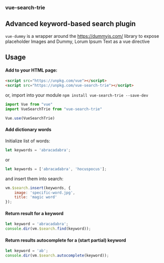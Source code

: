 ### vue-search-trie
## Advanced keyword-based search plugin

`vue-dummy` is a wrapper around the https://dummyjs.com/ library to expose placeholder Images and Dummy, Lorum Ipsum Text as a vue directive

## Usage

#### Add to your HTML page:

```html
<script src="https://unpkg.com/vue"></script>
<script src="https://unpkg.com/vue-search-trie"></script>
```

or, import into your module `npm install vue-search-trie --save-dev`

```js
import Vue from "vue"
import VueSearchTrie from "vue-search-trie"

Vue.use(VueSearchTrie)
```

#### Add dictionary words

Initialize list of words:
```javascript
let keywords = 'abracadabra';
```
or
```javascript
let keywords = ['abracadabra', 'hocuspocus'];
```

and insert them into search:
```javascript
vm.$search.insert(keywords, { 
    image: 'specific-word.jpg',
    title: 'magic word'
});
```

#### Return result for a keyword
```javascript
let keyword = 'abracadabra';
console.dir(vm.$search.find(keyword)); 
```


#### Return results autocomplete for a (start partial) keyword
```javascript
let keyword = 'ab';
console.dir(vm.$search.autocomplete(keyword)); 
``` 
  



